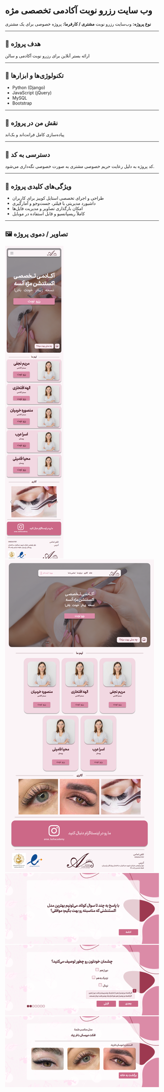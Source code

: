 # وب سایت رزرو نوبت آکادمی تخصصی مژه

**نوع پروژه:** وب‌سایت رزرو نوبت
**مشتری / کارفرما:** پروژه خصوصی برای یک مشتری

---

## 🎯 هدف پروژه

ارائه بستر آنلاین برای رزرو نوبت آکادمی و سالن

---

## 🔧 تکنولوژی‌ها و ابزارها

- Python (Django)
- JavaScript (jQuery)
- MySQL
- Bootstrap

---

## 🧠 نقش من در پروژه

پیاده‌سازی کامل فرانت‌اند و بک‌اند

---

## 🚫 دسترسی به کد

کد پروژه به دلیل رعایت حریم خصوصی مشتری به صورت خصوصی نگه‌داری می‌شود.

---

## 🧩 ویژگی‌های کلیدی پروژه

- طراحی و اجرای تخصصی استایل کوییز برای کاربران
- داشبورد مدیریتی با فیلتر، جست‌وجو و آمارگیری
- امکان بارگذاری تصاویر و مدیریت فایل‌ها
- کاملاً ریسپانسیو و قابل استفاده در موبایل

---

## 🖼️ تصاویر / دموی پروژه

![screenshot](./screenshots/main-sm.png)
![screenshot](./screenshots/main-lg.png)
![screenshot](./screenshots/stylequiz1.png)
![screenshot](./screenshots/stylequiz2.png)
![screenshot](./screenshots/stylequiz3.png)